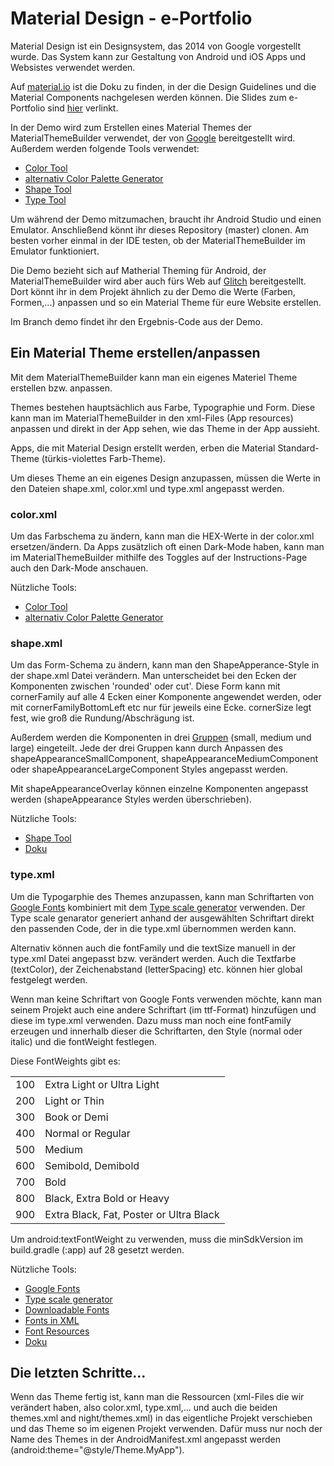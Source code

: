 # Material Design - e-Portfolio
Material Design ist ein Designsystem, das 2014 von Google vorgestellt wurde.
Das System kann zur Gestaltung von Android und iOS Apps und Websistes verwendet werden.

Auf [material.io](https://material.io) ist die Doku zu finden, in der die Design Guidelines und die Material Components nachgelesen werden können.
Die Slides zum e-Portfolio sind [hier](https://github.com/vn-vanessa/ePortfolio_MaterialDesign/blob/1aea23d3e634b63e1ddb8fa4801069e6692895ab/e-portfolio%20Material%20Design.pdf) verlinkt.

In der Demo wird zum Erstellen eines Material Themes der MaterialThemeBuilder verwendet, der von
[Google](https://github.com/material-components) bereitgestellt wird.
Außerdem werden folgende Tools verwendet:
- [Color Tool](https://material.io/resources/color/#!/?view.left=0&view.right=0)
- [alternativ Color Palette Generator](https://material.io/design/color/the-color-system.html#tools-for-picking-colors)
- [Shape Tool](https://material.io/design/shape/about-shape.html#shape-customization-tool)
- [Type Tool](https://material.io/design/typography/the-type-system.html?utm_source=Medium&utm_campaign=TE-post#type-scale)

Um während der Demo mitzumachen, braucht ihr Android Studio und einen Emulator. Anschließend könnt ihr dieses Repository (master) clonen.
Am besten vorher einmal in der IDE testen, ob der MaterialThemeBuilder im Emulator funktioniert.

Die Demo bezieht sich auf Matherial Theming für Android, der MaterialThemeBuilder wird aber auch fürs Web auf
[Glitch](https://glitch.com/~material-theme-builder) bereitgestellt.
Dort könnt ihr in dem Projekt ähnlich zu der Demo die Werte (Farben, Formen,...) anpassen und so ein Material Theme für eure Website erstellen.

Im Branch demo findet ihr den Ergebnis-Code aus der Demo.

## Ein Material Theme erstellen/anpassen
Mit dem MaterialThemeBuilder kann man ein eigenes Materiel Theme erstellen bzw. anpassen.

Themes bestehen hauptsächlich aus Farbe, Typographie und Form.
Diese kann man im MaterialThemeBuilder in den xml-Files (App resources) anpassen und direkt in der App sehen, wie das Theme in der App aussieht.

Apps, die mit Material Design erstellt werden, erben die Material Standard-Theme (türkis-violettes Farb-Theme).

Um dieses Theme an ein eigenes Design anzupassen, müssen die Werte in den Dateien shape.xml, color.xml und type.xml angepasst werden.

### color.xml
Um das Farbschema zu ändern, kann man die HEX-Werte in der color.xml ersetzen/ändern.
Da Apps zusätzlich oft einen Dark-Mode haben, kann man im MaterialThemeBuilder mithilfe des Toggles auf der Instructions-Page auch den Dark-Mode anschauen.

Nützliche Tools:
- [Color Tool](https://material.io/resources/color/#!/?view.left=0&view.right=0)
- [alternativ Color Palette Generator](https://material.io/design/color/the-color-system.html#tools-for-picking-colors)

### shape.xml
Um das Form-Schema zu ändern, kann man den ShapeApperance-Style in der shape.xml Datei verändern.
Man unterscheidet bei den Ecken der Komponenten zwischen 'rounded' oder cut'.
Diese Form kann mit cornerFamily auf alle 4 Ecken einer Komponente angewendet werden, oder mit cornerFamilyBottomLeft etc nur für jeweils eine Ecke.
cornerSize legt fest, wie groß die Rundung/Abschrägung ist.

Außerdem werden die Komponenten in drei [Gruppen](https://material.io/design/shape/applying-shape-to-ui.html#shape-scheme) (small, medium und large) eingeteilt.
Jede der drei Gruppen kann durch Anpassen des shapeAppearanceSmallComponent, shapeAppearanceMediumComponent oder shapeAppearanceLargeComponent
Styles angepasst werden.

Mit shapeAppearanceOverlay können einzelne Komponenten angepasst werden (shapeAppearance Styles werden überschrieben).

Nützliche Tools:
- [Shape Tool](https://material.io/design/shape/about-shape.html#shape-customization-tool)
- [Doku](https://material.io/develop/android/theming/shape)

### type.xml
Um die Typogarphie des Themes anzupassen, kann man Schriftarten von [Google Fonts](https://fonts.google.com/) kombiniert mit dem
[Type scale generator](https://material.io/design/typography/the-type-system.html?utm_source=Medium&utm_campaign=TE-post#type-scale) verwenden.
Der Type scale genarator generiert anhand der ausgewählten Schriftart direkt den passenden Code, der in die type.xml übernommen werden kann.

Alternativ können auch die fontFamily und die textSize manuell in der type.xml Datei angepasst bzw. verändert werden.
Auch die Textfarbe (textColor), der Zeichenabstand (letterSpacing) etc. können hier global festgelegt werden.

Wenn man keine Schriftart von Google Fonts verwenden möchte, kann man seinem Projekt auch eine andere Schriftart (im ttf-Format)
hinzufügen und diese im type.xml verwenden.
Dazu muss man noch eine fontFamily erzeugen und innerhalb dieser die Schriftarten, den Style (normal oder italic) und die fontWeight festlegen.

Diese FontWeights gibt es:

| | |
| -------- | -------- |
| 100   | Extra Light or Ultra Light   |
| 200   | Light or Thin   |
| 300   | Book or Demi    |
| 400   | Normal or Regular   |
| 500   | Medium   |
| 600   | Semibold, Demibold    |
| 700   | Bold   |
| 800   | Black, Extra Bold or Heavy   |
| 900   | Extra Black, Fat, Poster or Ultra Black    |

Um android:textFontWeight zu verwenden, muss die minSdkVersion im build.gradle (:app) auf 28 gesetzt werden.

Nützliche Tools:
- [Google Fonts](https://fonts.google.com/)
- [Type scale generator](https://material.io/design/typography/the-type-system.html?utm_source=Medium&utm_campaign=TE-post#type-scale)
- [Downloadable Fonts](https://developer.android.com/guide/topics/ui/look-and-feel/downloadable-fonts)
- [Fonts in XML](https://developer.android.com/guide/topics/ui/look-and-feel/fonts-in-xml)
- [Font Resources](https://developer.android.com/guide/topics/resources/font-resource)
- [Doku](https://material.io/develop/android/theming/typography)

## Die letzten Schritte...
Wenn das Theme fertig ist, kann man die Ressourcen (xml-Files die wir verändert haben, also color.xml, type.xml,... und auch die beiden themes.xml and night/themes.xml)
in das eigentliche Projekt verschieben und das Theme so im eigenen Projekt verwenden.
Dafür muss nur noch der Name des Themes in der AndroidManifest.xml angepasst werden (android:theme="@style/Theme.MyApp").
